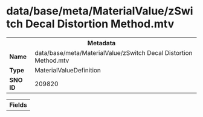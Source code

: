 <h1>data/base/meta/MaterialValue/zSwitch Decal Distortion Method.mtv</h1><table><tr><th colspan="100%">Metadata</th></tr><tr><td><b>Name</b></td><td>data/base/meta/MaterialValue/zSwitch Decal Distortion Method.mtv</td></tr><tr><td><b>Type</b></td><td>MaterialValueDefinition</td></tr><tr><td><b>SNO ID</b></td><td>209820</td></tr></table>

<table><tr><th colspan="100%">Fields</th></tr></table>

